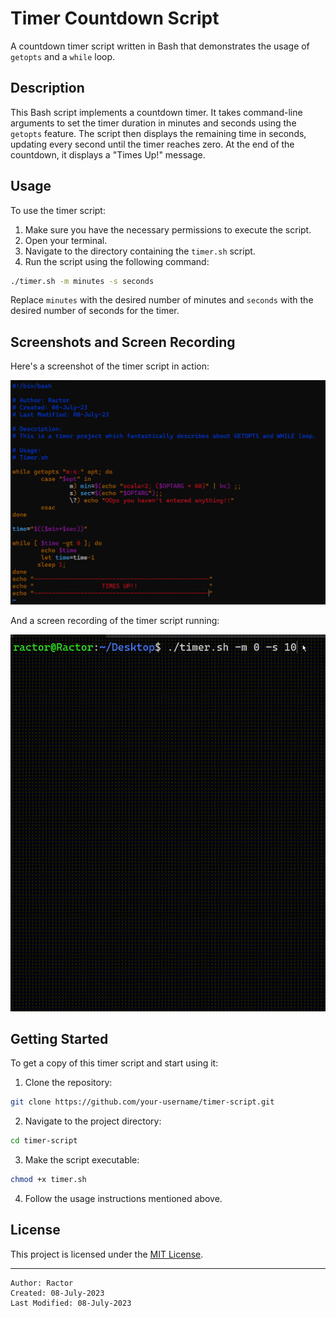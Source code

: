  
# Timer Countdown Script

A countdown timer script written in Bash that demonstrates the usage of `getopts` and a `while` loop.

## Description

This Bash script implements a countdown timer. It takes command-line arguments to set the timer duration in minutes and seconds using the `getopts` feature. The script then displays the remaining time in seconds, updating every second until the timer reaches zero. At the end of the countdown, it displays a "Times Up!" message.

## Usage

To use the timer script:

1. Make sure you have the necessary permissions to execute the script.
2. Open your terminal.
3. Navigate to the directory containing the `timer.sh` script.
4. Run the script using the following command:
 

```bash
./timer.sh -m minutes -s seconds
```
Replace `minutes` with the desired number of minutes and `seconds` with the desired number of seconds for the timer.

## Screenshots and Screen Recording

Here's a screenshot of the timer script in action:

![Timer Screenshot](https://github.com/Ractorrr/Bash_Mastery/blob/main/Timer.sh/Screenshot%201.png)

And a screen recording of the timer script running:

![Timer Screen Recording](https://github.com/Ractorrr/Bash_Mastery/blob/main/Timer.sh/ScreenRecording.gif)

## Getting Started

To get a copy of this timer script and start using it:

1. Clone the repository:

```bash
git clone https://github.com/your-username/timer-script.git
```

2. Navigate to the project directory:

```bash
cd timer-script
```

3. Make the script executable:

```bash
chmod +x timer.sh
```

4. Follow the usage instructions mentioned above.

## License

This project is licensed under the [MIT License](LICENSE).

---


```
Author: Ractor
Created: 08-July-2023
Last Modified: 08-July-2023
